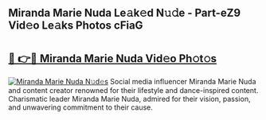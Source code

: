 ## Miranda Marie Nuda Le𝚊k𝚎d N𝚞𝚍e - Part-eZ9 Vid𝚎o Le𝚊ks Photos cFiaG

# <h2><a href="http://fbfhtdl.evod.top/?m=Miranda+Marie+Nuda">🔗 👉🔴 Miranda Marie Nuda Vid𝚎o Ph𝚘t𝚘s</a></h2>

[![Miranda Marie Nuda N𝚞d𝚎s](https://i.imgur.com/8V9OHl7.gif)](http://fbfhtdl.evod.top/?m=Miranda+Marie+Nuda)
Social media influencer Miranda Marie Nuda and content creator renowned for their lifestyle and dance-inspired content. Charismatic leader Miranda Marie Nuda, admired for their vision, passion, and unwavering commitment to their cause. 

